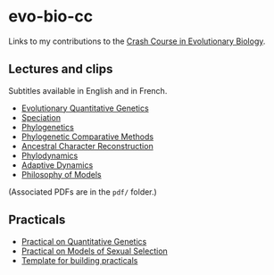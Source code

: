 # evo-bio-cc

Links to my contributions to the [Crash Course in Evolutionary Biology](https://evobiocrashcourse.github.io/).

## Lectures and clips

Subtitles available in English and in French.

* [Evolutionary Quantitative Genetics](https://youtu.be/LPm_m8wMT-I?si=4Hj92GsuwXG9C18U)
* [Speciation](https://youtu.be/tON-7f_6u28?si=IVW5-j6RB0Kpbhej)
* [Phylogenetics](https://youtu.be/Y76zl6_5s7I?si=zRFW95BaqFj1kSvT)
* [Phylogenetic Comparative Methods](https://youtu.be/_1s1fvDzA3E?si=EHY8OxoY2LwroDoZ)
* [Ancestral Character Reconstruction](https://youtu.be/ycNc9c1tB8c?si=pdwCN1erP_KKjmHp)
* [Phylodynamics](https://youtu.be/NSPtLAQ1ewk?si=aeX2hsyzKzlsgZZg)
* [Adaptive Dynamics](https://youtu.be/x3FnsyCq_0I?si=mQhjGVrxNJ55goCa)
* [Philosophy of Models](https://youtu.be/VJiy_4GDAsc?si=BhFOoUY5rnTJspWY)

(Associated PDFs are in the `pdf/` folder.)

## Practicals

* [Practical on Quantitative Genetics](https://github.com/rscherrer/evo-bio-cc-quantitative-genetics-practical)
* [Practical on Models of Sexual Selection](https://github.com/rscherrer/evo-bio-cc-sexual-selection-practical)
* [Template for building practicals](https://github.com/rscherrer/evo-bio-cc-practical-template)
